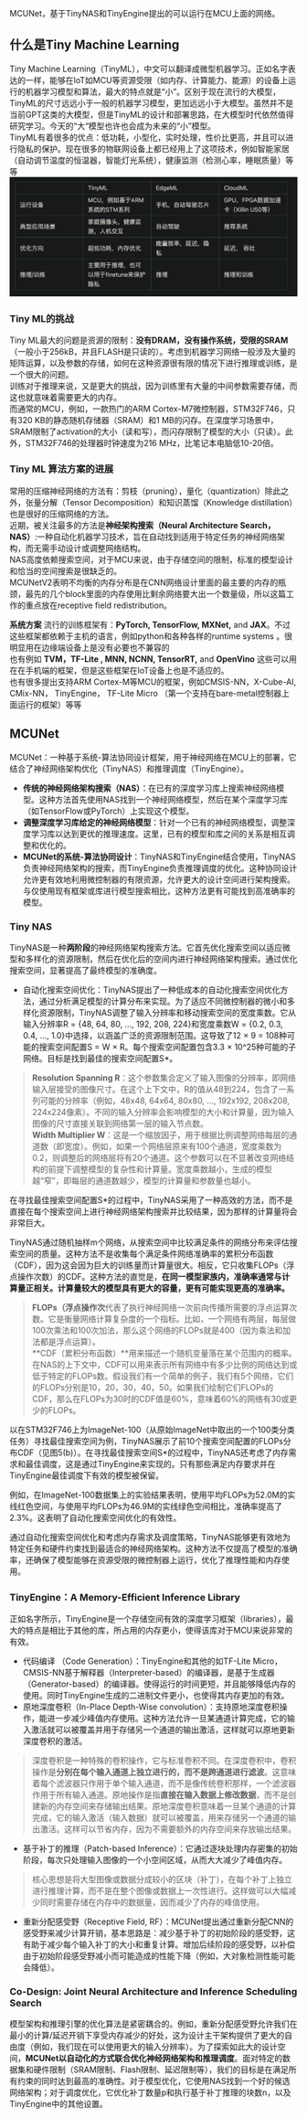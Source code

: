 MCUNet，基于TinyNAS和TinyEngine提出的可以运行在MCU上面的网络。
## 什么是Tiny Machine Learning
  
Tiny Machine Learning（TinyML），中文可以翻译成微型机器学习。正如名字表达的一样，能够在IoT如MCU等资源受限（如内存、计算能力、能源）的设备上运行的机器学习模型和算法，最大的特点就是“小”。区别于现在流行的大模型，TinyML的尺寸远远小于一般的机器学习模型，更加远远小于大模型。虽然并不是当前GPT这类的大模型，但是TinyML的设计和部署思路，在大模型时代依然值得研究学习。今天的“大“模型也许也会成为未来的“小”模型。  
TinyML有着很多的优点：低功耗，小型化，实时处理，性价比更高，并且可以进行隐私的保护。现在很多的物联网设备上都已经用上了这项技术，例如智能家居（自动调节温度的恒温器，智能灯光系统），健康监测（检测心率，睡眠质量）等等
![image.png](https://raw.githubusercontent.com/KrealHtz/NoteImage/master/data/202404091533418.png)

### Tiny ML的挑战
  
Tiny ML最大的问题是资源的限制：**没有DRAM，没有操作系统，受限的SRAM**（一般小于256kB，并且FLASH是只读的）。考虑到机器学习网络一般涉及大量的矩阵运算，以及参数的存储，如何在这种资源很有限的情况下进行推理或训练，是一个很大的问题。  
训练对于推理来说，又是更大的挑战，因为训练里有大量的中间参数需要存储，而这也就意味着需要更大的内存。  
而通常的MCU，例如，一款热门的ARM Cortex-M7微控制器，STM32F746，只有320 KB的静态随机存储器（SRAM）和1 MB的闪存。在深度学习场景中，SRAM限制了activation的大小（读和写），而闪存限制了模型的大小（只读）。此外，STM32F746的处理器时钟速度为216 MHz，比笔记本电脑低10-20倍。
### Tiny ML 算法方案的进展

常用的压缩神经网络的方法有：剪枝（pruning），量化（quantization）除此之外，张量分解（Tensor Decomposition）和知识蒸馏（Knowledge distillation）也是很好的压缩网络的方法。  
近期，被关注最多的方法是**神经架构搜索（Neural Architecture Search，NAS）**:一种自动化机器学习技术，旨在自动找到适用于特定任务的神经网络架构，而无需手动设计或调整网络结构。  
NAS高度依赖搜索空间，对于MCU来说，由于存储空间的限制，标准的模型设计和恰当的空间搜索是很缺乏的。  
MCUNetV2表明不均衡的内存分布是在CNN网络设计里面的最主要的内存的瓶颈，最先的几个block里面的内存使用比剩余网络要大出一个数量级，所以这篇工作的重点放在receptive field redistribution。  

**系统方案**
流行的训练框架有：**PyTorch, TensorFlow, MXNet,** and **JAX**。不过这些框架都依赖于主机的语言，例如python和各种各样的runtime systems 。很明显用在边缘端设备上是没有必要也不兼容的  
也有例如 **TVM，TF-Lite , MNN, NCNN, TensorRT,** and **OpenVino** 这些可以用在在手机端的框架，但是这些框架在IoT设备上也是不适应的。  
也有很多提出支持ARM Cortex-M等MCU的框架，例如CMSIS-NN，X-Cube-AI, CMix-NN， TinyEngine， TF-Lite Micro （第一个支持在bare-metal控制器上面运行的框架）等等
## MCUNet
MCUNet：一种基于系统-算法协同设计框架，用于神经网络在MCU上的部署，它结合了神经网络架构优化（TinyNAS）和推理调度（TinyEngine）。
- **传统的神经网络架构搜索（NAS）**：在已有的深度学习库上搜索神经网络模型。这种方法首先使用NAS找到一个神经网络模型，然后在某个深度学习库（如TensorFlow或PyTorch）上实现这个模型。
- **调整深度学习库给定的神经网络模型**：针对一个已有的神经网络模型，调整深度学习库以达到更优的推理速度。这里，已有的模型和库之间的关系是相互调整和优化的。
- **MCUNet的系统-算法协同设计**：TinyNAS和TinyEngine结合使用，TinyNAS负责神经网络架构的搜索，而TinyEngine负责推理调度的优化。这种协同设计允许更有效地利用微控制器的有限资源，允许更大的设计空间进行架构搜索。与仅使用现有框架或库进行模型搜索相比，这种方法更有可能找到高准确率的模型。
### Tiny NAS
  
TinyNAS是一种**两阶段**的神经网络架构搜索方法。它首先优化搜索空间以适应微型和多样化的资源限制，然后在优化后的空间内进行神经网络架构搜索。通过优化搜索空间，显著提高了最终模型的准确度。

- 自动化搜索空间优化：TinyNAS提出了一种低成本的自动化搜索空间优化方法，通过分析满足模型的计算分布来实现。为了适应不同微控制器的微小和多样化资源限制，TinyNAS调整了输入分辨率和移动搜索空间的宽度乘数。它从输入分辨率R = {48, 64, 80, …, 192, 208, 224}和宽度乘数W = {0.2, 0.3, 0.4, …, 1.0}中选择，以涵盖广泛的资源限制范围。这导致了12 × 9 = 108种可能的搜索空间配置S = W × R。每个搜索空间配置包含3.3 × 10^25种可能的子网络。目标是找到最佳的搜索空间配置S*。
> **Resolution Spanning R**：这个参数集合定义了输入图像的分辨率，即网络输入层接受的图像尺寸。在这个上下文中，R的值从48到224，包含了一系列可能的分辨率（例如，48x48, 64x64, 80x80, ..., 192x192, 208x208, 224x224像素）。不同的输入分辨率会影响模型的大小和计算量，因为输入图像的尺寸直接关联到网络第一层的输入节点数。  
> **Width Multiplier W**：这是一个缩放因子，用于根据比例调整网络每层的通道数（即宽度）。例如，如果一个网络层原来有100个通道，宽度乘数为0.2，则调整后的网络层将有20个通道。这个参数可以在不显著改变网络结构的前提下调整模型的复杂性和计算量。宽度乘数越小，生成的模型越“窄”，即每层的通道数越少，模型的计算量和参数量也越小。

在寻找最佳搜索空间配置S*的过程中，TinyNAS采用了一种高效的方法，而不是直接在每个搜索空间上进行神经网络架构搜索并比较结果，因为那样的计算量将会非常巨大。

TinyNAS通过随机抽样m个网络，从搜索空间中比较满足条件的网络分布来评估搜索空间的质量。这种方法不是收集每个满足条件网络准确率的累积分布函数（CDF），因为这会因为巨大的训练量而计算量很大。相反，它只收集FLOPs（浮点操作次数）的CDF。这种方法的直觉是，**在同一模型家族内，准确率通常与计算量正相关。计算量较大的模型具有更大的容量，更有可能实现更高的准确率。**

> **FLOPs（浮点操作次**代表了执行神经网络一次前向传播所需要的浮点运算次数。它是衡量网络计算复杂度的一个指标。比如，一个网络有两层，每层做100次乘法和100次加法，那么这个网络的FLOPs就是400（因为乘法和加法都是浮点运算）。  
> **CDF（累积分布函数）**用来描述一个随机变量落在某个范围内的概率。在NAS的上下文中，CDF可以用来表示所有网络中有多少比例的网络达到或低于特定的FLOPs数。假设我们有一个简单的例子，我们有5个网络，它们的FLOPs分别是10，20，30，40，50。如果我们绘制它们FLOPs的CDF，那么在FLOPs为30时的CDF值是60%，意味着60%的网络有30或更少的FLOPs。

  
以在STM32F746上为ImageNet-100（从原始ImageNet中取出的一个100类分类任务）寻找最佳搜索空间为例，TinyNAS展示了前10个搜索空间配置的FLOPs分布CDF（见图5(b)）。在寻找最佳搜索空间S*的过程中，TinyNAS还考虑了内存需求和最佳调度，这是通过TinyEngine来实现的。只有那些满足内存要求并在TinyEngine最佳调度下有效的模型被保留。

例如，在ImageNet-100数据集上的实验结果表明，使用平均FLOPs为52.0M的实线红色空间，与使用平均FLOPs为46.9M的实线绿色空间相比，准确率提高了2.3%。这表明了自动化搜索空间优化的有效性。

通过自动化搜索空间优化和考虑内存需求及调度策略，TinyNAS能够更有效地为特定任务和硬件约束找到最适合的神经网络架构。这种方法不仅提高了模型的准确率，还确保了模型能够在资源受限的微控制器上运行，优化了推理性能和内存使用。
### TinyEngine：A Memory-Efficient Inference Library
正如名字所示，TinyEngine是一个存储空间有效的深度学习框架（libraries），最大的特点是相比于其他的库，所占用的内存更小，使得该库对于MCU来说非常的有效。  

- 代码编译 （Code Generation）：TinyEngine和其他的如TF-Lite Micro，CMSIS-NN基于解释器（Interpreter-based）的编译器，是基于生成器（Generator-based）的编译器。使得运行的时间更短，并且能够降低内存的使用。同时TinyEngine生成的二进制文件更小，也使得其内存更加的有效。
- 原地深度卷积（In-Place Depth-Wise convolution）：支持原地深度卷积操作，能进一步减少峰值内存使用。这种方法允许一旦某通道计算完成，它的输入激活就可以被覆盖并用于存储另一个通道的输出激活，这样就可以原地更新深度卷积的激活。

> 深度卷积是一种特殊的卷积操作，它与标准卷积不同。在深度卷积中，卷积操作是**分别在每个输入通道上独立进行的，而不是跨通道进行滤波**。这意味着每个滤波器只作用于单个输入通道，而不是像传统卷积那样，一个滤波器作用于所有输入通道。原地操作是指**直接在输入数据上修改数据**，而不是创建新的内存空间来存储输出结果。原地深度卷积意味着一旦某个通道的计算完成，它的输入激活（输入数据）就可以被覆盖，用来存储另一个通道的输出激活。这样可以节省内存，因为不需要额外的内存空间来存放输出结果。

- 基于补丁的推理（Patch-based Inference）：它通过逐块处理内存密集的初始阶段，每次只处理输入图像的一个小空间区域，从而大大减少了峰值内存。

> 核心思想是将大型图像或数据分成较小的区块（补丁），在每个补丁上独立进行推理计算，而不是在整个图像或数据上一次性进行。这样做可以大幅减少同时需要存储在内存中的数据量，因而减少了内存的峰值使用。  

- 重新分配感受野（Receptive Field, RF）：MCUNet提出通过重新分配CNN的感受野来减少计算开销，基本思路是：减少基于补丁的初始阶段的感受野，这有助于减少每个输入补丁的大小和重复计算。增加后续阶段的感受野，以补偿由于初始阶段感受野减小而可能造成的性能下降（例如，大对象检测性能可能会降低）。

### Co-Design: Joint Neural Architecture and Inference Scheduling Search

  
模型架构和推理引擎的优化算法是紧密耦合的。例如，重新分配感受野允许我们在最小的计算/延迟开销下享受内存减少的好处，这为设计主干架构提供了更大的自由度（例如，我们现在可以使用更大的输入分辨率）。为了探索如此大的设计空间，**MCUNet以自动化的方式联合优化神经网络架构和推理调度**。面对特定的数据集和硬件限制（SRAM限制、Flash限制、延迟限制等），我们的目标是在满足所有约束的同时达到最高的准确性。对于模型优化，它使用NAS找到一个好的候选网络架构；对于调度优化，它优化补丁数量p和执行基于补丁推理的块数n，以及TinyEngine中的其他设置。